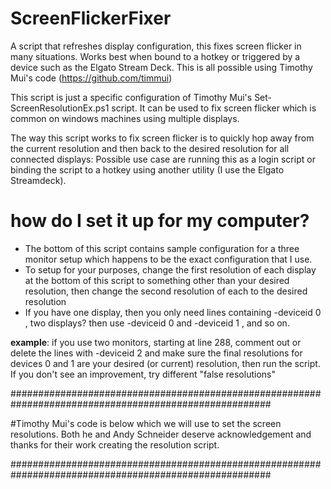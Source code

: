 # ScreenFlickerFixer
A script that refreshes display configuration, this fixes screen flicker in many situations.   Works best when bound to a hotkey or triggered by a device such as the Elgato Stream Deck.  This is all possible using Timothy Mui's code (https://github.com/timmui) 


This script is just a specific configuration of Timothy Mui's Set-ScreenResolutionEx.ps1 script. It can be used to fix screen flicker which is common on windows machines using multiple displays.
 
 The way this script works to fix screen flicker is to quickly hop away from the current resolution and then back to the desired resolution for all connected displays: 
 Possible use case are running this as a login script or binding the script to a hotkey using another utility (I use the Elgato Streamdeck).  
 
 #  how do I set it up for my computer?
 -  The bottom of this script contains sample configuration for a three monitor setup which happens to be the exact configuration that I use.
 -  To setup for your purposes, change the first resolution of each display at the bottom of this script to something other than your desired resolution, then change the second resolution of each to the desired resolution
 - If you have one display, then you only need lines containing -deviceid 0  , two displays? then use  -deviceid 0 and -deviceid 1  , and so on. 


**example**: 
if you use two monitors, starting at line 288, comment out or delete the lines with -deviceid 2 and make sure the final resolutions for devices 0 and 1 are your desired (or current) resolution, then run the script.  If you don't see an improvement, try different "false resolutions"
 

 #######################################################################################################
 
 #Timothy Mui's code is below which we will use to set the screen resolutions. Both he and Andy Schneider deserve acknowledgement and thanks for their work creating the resolution script.

 #######################################################################################################
